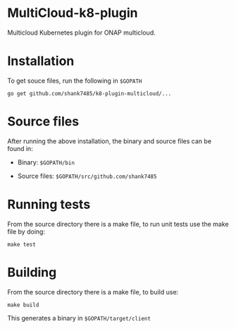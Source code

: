 # MultiCloud-k8-plugin
Multicloud Kubernetes plugin for ONAP multicloud.

# Installation
To get souce files, run the following in `$GOPATH`

`go get github.com/shank7485/k8-plugin-multicloud/...`

# Source files
After running the above installation, the binary and source files can be found in:

* Binary: `$GOPATH/bin`

* Source files: `$GOPATH/src/github.com/shank7485`

# Running tests
From the source directory there is a make file, to run unit tests use the make file by doing:

`make test`

# Building 
From the source directory there is a make file, to build use:

`make build`

This generates a binary in `$GOPATH/target/client`
